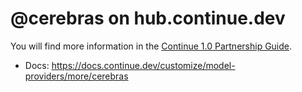 # @cerebras on hub.continue.dev

You will find more information in the [Continue 1.0 Partnership Guide](https://continuedev.notion.site/Continue-1-0-Partnership-Guide-1811d55165f7802686fcd0b70464e778).

- Docs: https://docs.continue.dev/customize/model-providers/more/cerebras
